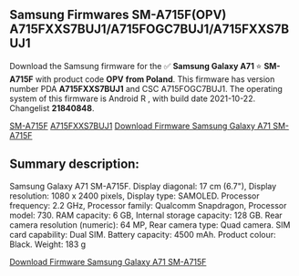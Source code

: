 <h2>Samsung Firmwares SM-A715F(OPV) A715FXXS7BUJ1/A715FOGC7BUJ1/A715FXXS7BUJ1</h2>
Download the Samsung firmware for the ✅ <strong>Samsung Galaxy A71 </strong> ⭐ <strong>SM-A715F</strong> with product code <strong>OPV</strong> <strong> from Poland</strong>. This firmware has version number PDA <strong>A715FXXS7BUJ1</strong> and CSC A715FOGC7BUJ1. The operating system of this firmware is Android R , with build date 2021-10-22. Changelist <strong>21840848</strong>.


[SM-A715F](https://samfirm.shop/samsung/model/SM-A715F)
[A715FXXS7BUJ1](https://samfirm.shop/samsung/pda/A715FXXS7BUJ1)
[Download Firmware Samsung Galaxy A71 SM-A715F](https://samfirm.shop/samsung/firmware/467901)
<h2>Summary description:</h2>
<p>Samsung Galaxy A71 SM-A715F. Display diagonal: 17 cm (6.7"), Display resolution: 1080 x 2400 pixels, Display type: SAMOLED. Processor frequency: 2.2 GHz, Processor family: Qualcomm Snapdragon, Processor model: 730. RAM capacity: 6 GB, Internal storage capacity: 128 GB. Rear camera resolution (numeric): 64 MP, Rear camera type: Quad camera. SIM card capability: Dual SIM. Battery capacity: 4500 mAh. Product colour: Black. Weight: 183 g</p>


[Download Firmware Samsung Galaxy A71 SM-A715F](https://samfirm.shop/samsung/firmware/467901)
